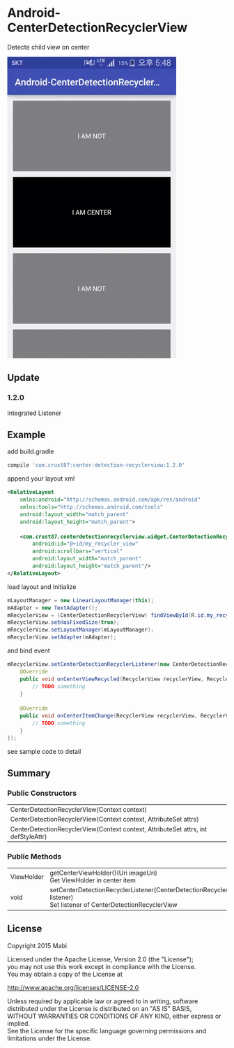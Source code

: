 # Android-CenterDetectionRecyclerView
Detecte child view on center

![](./example.gif)

## Update
### 1.2.0
integrated Listener

## Example

add build.gradle<br />
``` groovy
compile 'com.crust87:center-detection-recyclerview:1.2.0'
```

append your layout xml
```xml
<RelativeLayout
    xmlns:android="http://schemas.android.com/apk/res/android"
    xmlns:tools="http://schemas.android.com/tools"
    android:layout_width="match_parent"
    android:layout_height="match_parent">

    <com.crust87.centerdetectionrecyclerview.widget.CenterDetectionRecyclerView
        android:id="@+id/my_recycler_view"
        android:scrollbars="vertical"
        android:layout_width="match_parent"
        android:layout_height="match_parent"/>
</RelativeLayout>

```

load layout and initialize
```java
mLayoutManager = new LinearLayoutManager(this);
mAdapter = new TextAdapter();
mRecyclerView = (CenterDetectionRecyclerView) findViewById(R.id.my_recycler_view);
mRecyclerView.setHasFixedSize(true);
mRecyclerView.setLayoutManager(mLayoutManager);
mRecyclerView.setAdapter(mAdapter);
```

and bind event
```java
mRecyclerView.setCenterDetectionRecyclerListener(new CenterDetectionRecyclerView.CenterDetectionRecyclerListener() {
    @Override
    public void onCenterViewRecycled(RecyclerView recyclerView, RecyclerView.ViewHolder viewHolder) {
        // TODO something
    }

    @Override
    public void onCenterItemChange(RecyclerView recyclerView, RecyclerView.ViewHolder viewHolder, RecyclerView.ViewHolder oldViewHolder) {
        // TODO something
    }
});
```

see sample code to detail

## Summary
### Public Constructors
| |
|:---|
| CenterDetectionRecyclerView(Context context) |
| CenterDetectionRecyclerView(Context context, AttributeSet attrs) |
| CenterDetectionRecyclerView(Context context, AttributeSet attrs, int defStyleAttr) |

### Public Methods
| | |
|:---|:---|
| ViewHolder | getCenterViewHolder()(Uri imageUri)<br />Get ViewHolder in center item |
| void | setCenterDetectionRecyclerListener(CenterDetectionRecyclerListener listener)<br />Set listener of CenterDetectionRecyclerView |


## License
Copyright 2015 Mabi

Licensed under the Apache License, Version 2.0 (the "License");<br/>
you may not use this work except in compliance with the License.<br/>
You may obtain a copy of the License at

http://www.apache.org/licenses/LICENSE-2.0

Unless required by applicable law or agreed to in writing, software<br/>
distributed under the License is distributed on an "AS IS" BASIS,<br/>
WITHOUT WARRANTIES OR CONDITIONS OF ANY KIND, either express or implied.<br/>
See the License for the specific language governing permissions and<br/>
limitations under the License.
